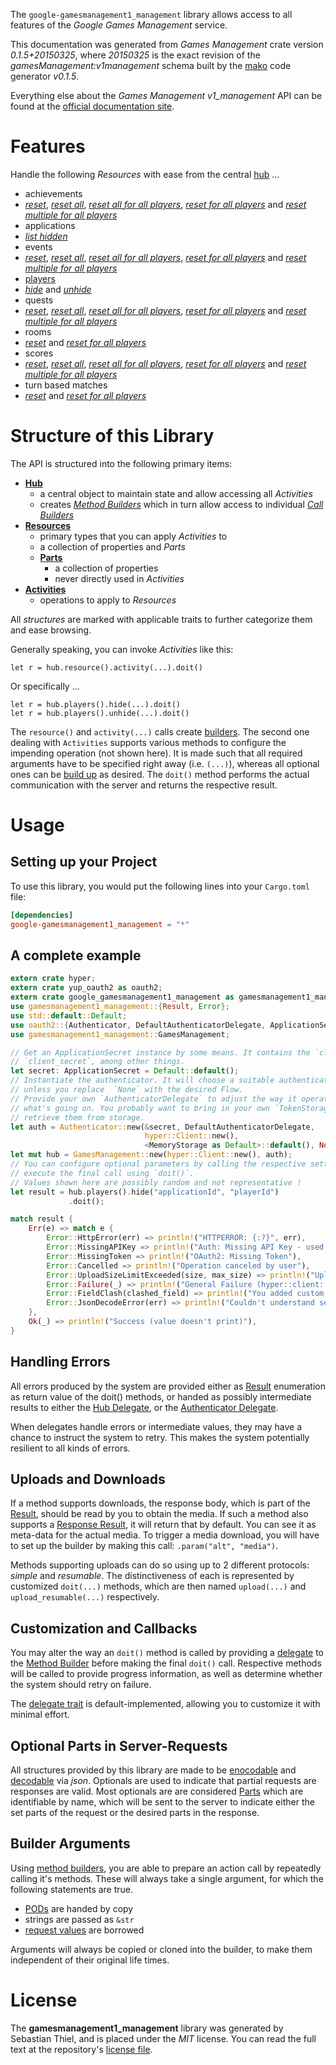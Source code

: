 <!---
DO NOT EDIT !
This file was generated automatically from 'src/mako/api/README.md.mako'
DO NOT EDIT !
-->
The `google-gamesmanagement1_management` library allows access to all features of the *Google Games Management* service.

This documentation was generated from *Games Management* crate version *0.1.5+20150325*, where *20150325* is the exact revision of the *gamesManagement:v1management* schema built by the [mako](http://www.makotemplates.org/) code generator *v0.1.5*.

Everything else about the *Games Management* *v1_management* API can be found at the
[official documentation site](https://developers.google.com/games/services).
# Features

Handle the following *Resources* with ease from the central [hub](http://byron.github.io/google-apis-rs/google-gamesmanagement1_management/struct.GamesManagement.html) ... 

* achievements
 * [*reset*](http://byron.github.io/google-apis-rs/google-gamesmanagement1_management/struct.AchievementResetCall.html), [*reset all*](http://byron.github.io/google-apis-rs/google-gamesmanagement1_management/struct.AchievementResetAllCall.html), [*reset all for all players*](http://byron.github.io/google-apis-rs/google-gamesmanagement1_management/struct.AchievementResetAllForAllPlayerCall.html), [*reset for all players*](http://byron.github.io/google-apis-rs/google-gamesmanagement1_management/struct.AchievementResetForAllPlayerCall.html) and [*reset multiple for all players*](http://byron.github.io/google-apis-rs/google-gamesmanagement1_management/struct.AchievementResetMultipleForAllPlayerCall.html)
* applications
 * [*list hidden*](http://byron.github.io/google-apis-rs/google-gamesmanagement1_management/struct.ApplicationListHiddenCall.html)
* events
 * [*reset*](http://byron.github.io/google-apis-rs/google-gamesmanagement1_management/struct.EventResetCall.html), [*reset all*](http://byron.github.io/google-apis-rs/google-gamesmanagement1_management/struct.EventResetAllCall.html), [*reset all for all players*](http://byron.github.io/google-apis-rs/google-gamesmanagement1_management/struct.EventResetAllForAllPlayerCall.html), [*reset for all players*](http://byron.github.io/google-apis-rs/google-gamesmanagement1_management/struct.EventResetForAllPlayerCall.html) and [*reset multiple for all players*](http://byron.github.io/google-apis-rs/google-gamesmanagement1_management/struct.EventResetMultipleForAllPlayerCall.html)
* [players](http://byron.github.io/google-apis-rs/google-gamesmanagement1_management/struct.Player.html)
 * [*hide*](http://byron.github.io/google-apis-rs/google-gamesmanagement1_management/struct.PlayerHideCall.html) and [*unhide*](http://byron.github.io/google-apis-rs/google-gamesmanagement1_management/struct.PlayerUnhideCall.html)
* quests
 * [*reset*](http://byron.github.io/google-apis-rs/google-gamesmanagement1_management/struct.QuestResetCall.html), [*reset all*](http://byron.github.io/google-apis-rs/google-gamesmanagement1_management/struct.QuestResetAllCall.html), [*reset all for all players*](http://byron.github.io/google-apis-rs/google-gamesmanagement1_management/struct.QuestResetAllForAllPlayerCall.html), [*reset for all players*](http://byron.github.io/google-apis-rs/google-gamesmanagement1_management/struct.QuestResetForAllPlayerCall.html) and [*reset multiple for all players*](http://byron.github.io/google-apis-rs/google-gamesmanagement1_management/struct.QuestResetMultipleForAllPlayerCall.html)
* rooms
 * [*reset*](http://byron.github.io/google-apis-rs/google-gamesmanagement1_management/struct.RoomResetCall.html) and [*reset for all players*](http://byron.github.io/google-apis-rs/google-gamesmanagement1_management/struct.RoomResetForAllPlayerCall.html)
* scores
 * [*reset*](http://byron.github.io/google-apis-rs/google-gamesmanagement1_management/struct.ScoreResetCall.html), [*reset all*](http://byron.github.io/google-apis-rs/google-gamesmanagement1_management/struct.ScoreResetAllCall.html), [*reset all for all players*](http://byron.github.io/google-apis-rs/google-gamesmanagement1_management/struct.ScoreResetAllForAllPlayerCall.html), [*reset for all players*](http://byron.github.io/google-apis-rs/google-gamesmanagement1_management/struct.ScoreResetForAllPlayerCall.html) and [*reset multiple for all players*](http://byron.github.io/google-apis-rs/google-gamesmanagement1_management/struct.ScoreResetMultipleForAllPlayerCall.html)
* turn based matches
 * [*reset*](http://byron.github.io/google-apis-rs/google-gamesmanagement1_management/struct.TurnBasedMatcheResetCall.html) and [*reset for all players*](http://byron.github.io/google-apis-rs/google-gamesmanagement1_management/struct.TurnBasedMatcheResetForAllPlayerCall.html)




# Structure of this Library

The API is structured into the following primary items:

* **[Hub](http://byron.github.io/google-apis-rs/google-gamesmanagement1_management/struct.GamesManagement.html)**
    * a central object to maintain state and allow accessing all *Activities*
    * creates [*Method Builders*](http://byron.github.io/google-apis-rs/google-gamesmanagement1_management/trait.MethodsBuilder.html) which in turn
      allow access to individual [*Call Builders*](http://byron.github.io/google-apis-rs/google-gamesmanagement1_management/trait.CallBuilder.html)
* **[Resources](http://byron.github.io/google-apis-rs/google-gamesmanagement1_management/trait.Resource.html)**
    * primary types that you can apply *Activities* to
    * a collection of properties and *Parts*
    * **[Parts](http://byron.github.io/google-apis-rs/google-gamesmanagement1_management/trait.Part.html)**
        * a collection of properties
        * never directly used in *Activities*
* **[Activities](http://byron.github.io/google-apis-rs/google-gamesmanagement1_management/trait.CallBuilder.html)**
    * operations to apply to *Resources*

All *structures* are marked with applicable traits to further categorize them and ease browsing.

Generally speaking, you can invoke *Activities* like this:

```Rust,ignore
let r = hub.resource().activity(...).doit()
```

Or specifically ...

```ignore
let r = hub.players().hide(...).doit()
let r = hub.players().unhide(...).doit()
```

The `resource()` and `activity(...)` calls create [builders][builder-pattern]. The second one dealing with `Activities` 
supports various methods to configure the impending operation (not shown here). It is made such that all required arguments have to be 
specified right away (i.e. `(...)`), whereas all optional ones can be [build up][builder-pattern] as desired.
The `doit()` method performs the actual communication with the server and returns the respective result.

# Usage

## Setting up your Project

To use this library, you would put the following lines into your `Cargo.toml` file:

```toml
[dependencies]
google-gamesmanagement1_management = "*"
```

## A complete example

```Rust
extern crate hyper;
extern crate yup_oauth2 as oauth2;
extern crate google_gamesmanagement1_management as gamesmanagement1_management;
use gamesmanagement1_management::{Result, Error};
use std::default::Default;
use oauth2::{Authenticator, DefaultAuthenticatorDelegate, ApplicationSecret, MemoryStorage};
use gamesmanagement1_management::GamesManagement;

// Get an ApplicationSecret instance by some means. It contains the `client_id` and 
// `client_secret`, among other things.
let secret: ApplicationSecret = Default::default();
// Instantiate the authenticator. It will choose a suitable authentication flow for you, 
// unless you replace  `None` with the desired Flow.
// Provide your own `AuthenticatorDelegate` to adjust the way it operates and get feedback about 
// what's going on. You probably want to bring in your own `TokenStorage` to persist tokens and
// retrieve them from storage.
let auth = Authenticator::new(&secret, DefaultAuthenticatorDelegate,
                              hyper::Client::new(),
                              <MemoryStorage as Default>::default(), None);
let mut hub = GamesManagement::new(hyper::Client::new(), auth);
// You can configure optional parameters by calling the respective setters at will, and
// execute the final call using `doit()`.
// Values shown here are possibly random and not representative !
let result = hub.players().hide("applicationId", "playerId")
             .doit();

match result {
    Err(e) => match e {
        Error::HttpError(err) => println!("HTTPERROR: {:?}", err),
        Error::MissingAPIKey => println!("Auth: Missing API Key - used if there are no scopes"),
        Error::MissingToken => println!("OAuth2: Missing Token"),
        Error::Cancelled => println!("Operation canceled by user"),
        Error::UploadSizeLimitExceeded(size, max_size) => println!("Upload size too big: {} of {}", size, max_size),
        Error::Failure(_) => println!("General Failure (hyper::client::Response doesn't print)"),
        Error::FieldClash(clashed_field) => println!("You added custom parameter which is part of builder: {:?}", clashed_field),
        Error::JsonDecodeError(err) => println!("Couldn't understand server reply - maybe API needs update: {:?}", err),
    },
    Ok(_) => println!("Success (value doesn't print)"),
}

```
## Handling Errors

All errors produced by the system are provided either as [Result](http://byron.github.io/google-apis-rs/google-gamesmanagement1_management/enum.Result.html) enumeration as return value of 
the doit() methods, or handed as possibly intermediate results to either the 
[Hub Delegate](http://byron.github.io/google-apis-rs/google-gamesmanagement1_management/trait.Delegate.html), or the [Authenticator Delegate](http://byron.github.io/google-apis-rs/google-gamesmanagement1_management/../yup-oauth2/trait.AuthenticatorDelegate.html).

When delegates handle errors or intermediate values, they may have a chance to instruct the system to retry. This 
makes the system potentially resilient to all kinds of errors.

## Uploads and Downloads
If a method supports downloads, the response body, which is part of the [Result](http://byron.github.io/google-apis-rs/google-gamesmanagement1_management/enum.Result.html), should be
read by you to obtain the media.
If such a method also supports a [Response Result](http://byron.github.io/google-apis-rs/google-gamesmanagement1_management/trait.ResponseResult.html), it will return that by default.
You can see it as meta-data for the actual media. To trigger a media download, you will have to set up the builder by making
this call: `.param("alt", "media")`.

Methods supporting uploads can do so using up to 2 different protocols: 
*simple* and *resumable*. The distinctiveness of each is represented by customized 
`doit(...)` methods, which are then named `upload(...)` and `upload_resumable(...)` respectively.

## Customization and Callbacks

You may alter the way an `doit()` method is called by providing a [delegate](http://byron.github.io/google-apis-rs/google-gamesmanagement1_management/trait.Delegate.html) to the 
[Method Builder](http://byron.github.io/google-apis-rs/google-gamesmanagement1_management/trait.CallBuilder.html) before making the final `doit()` call. 
Respective methods will be called to provide progress information, as well as determine whether the system should 
retry on failure.

The [delegate trait](http://byron.github.io/google-apis-rs/google-gamesmanagement1_management/trait.Delegate.html) is default-implemented, allowing you to customize it with minimal effort.

## Optional Parts in Server-Requests

All structures provided by this library are made to be [enocodable](http://byron.github.io/google-apis-rs/google-gamesmanagement1_management/trait.RequestValue.html) and 
[decodable](http://byron.github.io/google-apis-rs/google-gamesmanagement1_management/trait.ResponseResult.html) via *json*. Optionals are used to indicate that partial requests are responses 
are valid.
Most optionals are are considered [Parts](http://byron.github.io/google-apis-rs/google-gamesmanagement1_management/trait.Part.html) which are identifiable by name, which will be sent to 
the server to indicate either the set parts of the request or the desired parts in the response.

## Builder Arguments

Using [method builders](http://byron.github.io/google-apis-rs/google-gamesmanagement1_management/trait.CallBuilder.html), you are able to prepare an action call by repeatedly calling it's methods.
These will always take a single argument, for which the following statements are true.

* [PODs][wiki-pod] are handed by copy
* strings are passed as `&str`
* [request values](http://byron.github.io/google-apis-rs/google-gamesmanagement1_management/trait.RequestValue.html) are borrowed

Arguments will always be copied or cloned into the builder, to make them independent of their original life times.

[wiki-pod]: http://en.wikipedia.org/wiki/Plain_old_data_structure
[builder-pattern]: http://en.wikipedia.org/wiki/Builder_pattern
[google-go-api]: https://github.com/google/google-api-go-client

# License
The **gamesmanagement1_management** library was generated by Sebastian Thiel, and is placed 
under the *MIT* license.
You can read the full text at the repository's [license file][repo-license].

[repo-license]: https://github.com/Byron/google-apis-rs/LICENSE.md
